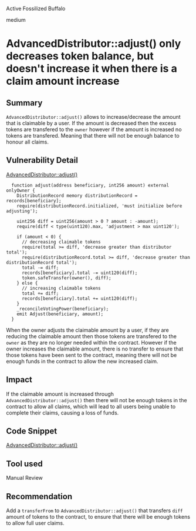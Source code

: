Active Fossilized Buffalo

medium

# AdvancedDistributor::adjust() only decreases token balance, but doesn't increase it when there is a claim amount increase

## Summary

`AdvancedDistributor::adjust()` allows to increase/decrease the amount that is claimable by a user. If the amount is decreased then the excess tokens are transfered to the `owner` however if the amount is increased no tokens are transfered. Meaning that there will not be enough balance to honour all claims.

## Vulnerability Detail
[AdvancedDistributor::adjust()](https://github.com/sherlock-audit/2024-05-tokensoft-distributor-contracts-update/blob/main/contracts/packages/hardhat/contracts/claim/abstract/AdvancedDistributor.sol#L119-L140)
```solidity
  function adjust(address beneficiary, int256 amount) external onlyOwner {
    DistributionRecord memory distributionRecord = records[beneficiary];
    require(distributionRecord.initialized, 'must initialize before adjusting');

    uint256 diff = uint256(amount > 0 ? amount : -amount);
    require(diff < type(uint120).max, 'adjustment > max uint120');

    if (amount < 0) {
      // decreasing claimable tokens
      require(total >= diff, 'decrease greater than distributor total');
      require(distributionRecord.total >= diff, 'decrease greater than distributionRecord total');
      total -= diff;
      records[beneficiary].total -= uint120(diff);
      token.safeTransfer(owner(), diff);
    } else {
      // increasing claimable tokens
      total += diff;
      records[beneficiary].total += uint120(diff);
    }
    _reconcileVotingPower(beneficiary);
    emit Adjust(beneficiary, amount);
  }
```
When the owner adjusts the claimable amount by a user, if they are reducing the claimable amount then those tokens are transfered to the `owner` as they are no longer needed within the contract. However if the owner increases the claimable amount, there is no transfer to ensure that those tokens have been sent to the contract, meaning there will not be enough funds in the contract to allow the new increased claim.

## Impact

If the claimable amount is increased through `AdvancedDistributor::adjust()` then there will not be enough tokens in the contract to allow all claims, which will lead to all users being unable to complete their claims, causing a loss of funds.

## Code Snippet

[AdvancedDistributor::adjust()](https://github.com/sherlock-audit/2024-05-tokensoft-distributor-contracts-update/blob/main/contracts/packages/hardhat/contracts/claim/abstract/AdvancedDistributor.sol#L119-L140)

## Tool used

Manual Review

## Recommendation

Add a `transferFrom` to `AdvancedDistributor::adjust()` that transfers `diff` amount of tokens to the contract, to ensure that there will be enough tokens to allow full user claims.
